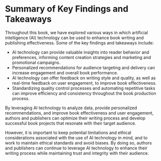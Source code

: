 Summary of Key Findings and Takeaways
=================================================

Throughout this book, we have explored various ways in which artificial intelligence (AI) technology can be used to enhance book writing and publishing effectiveness. Some of the key findings and takeaways include:

* AI technology can provide valuable insights into reader behavior and preferences, informing content creation strategies and marketing and promotional campaigns.
* Personalized recommendations for audience targeting and delivery can increase engagement and overall book performance.
* AI technology can offer feedback on writing style and quality, as well as real-time feedback on user engagement, to improve book effectiveness.
* Standardizing quality control processes and automating repetitive tasks can improve efficiency and consistency throughout the book production process.

By leveraging AI technology to analyze data, provide personalized recommendations, and improve book effectiveness and user engagement, authors and publishers can optimize their writing process and develop successful book projects that resonate with their target audience.

However, it is important to keep potential limitations and ethical considerations associated with the use of AI technology in mind, and to work to maintain ethical standards and avoid biases. By doing so, authors and publishers can continue to leverage AI technology to enhance their writing process while maintaining trust and integrity with their audience.
